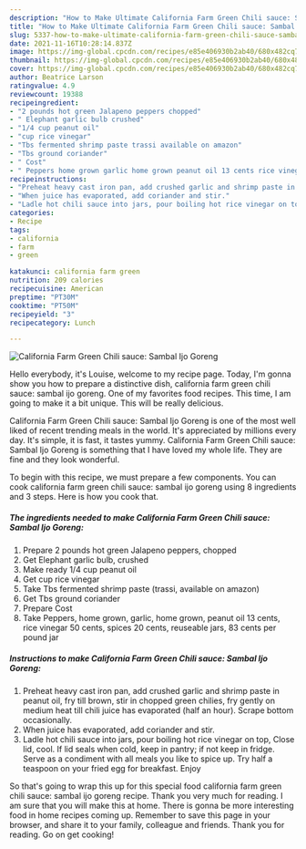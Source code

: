 ```yaml
---
description: "How to Make Ultimate California Farm Green Chili sauce: Sambal Ijo Goreng"
title: "How to Make Ultimate California Farm Green Chili sauce: Sambal Ijo Goreng"
slug: 5337-how-to-make-ultimate-california-farm-green-chili-sauce-sambal-ijo-goreng
date: 2021-11-16T10:28:14.837Z
image: https://img-global.cpcdn.com/recipes/e85e406930b2ab40/680x482cq70/california-farm-green-chili-sauce-sambal-ijo-goreng-recipe-main-photo.jpg
thumbnail: https://img-global.cpcdn.com/recipes/e85e406930b2ab40/680x482cq70/california-farm-green-chili-sauce-sambal-ijo-goreng-recipe-main-photo.jpg
cover: https://img-global.cpcdn.com/recipes/e85e406930b2ab40/680x482cq70/california-farm-green-chili-sauce-sambal-ijo-goreng-recipe-main-photo.jpg
author: Beatrice Larson
ratingvalue: 4.9
reviewcount: 19388
recipeingredient:
- "2 pounds hot green Jalapeno peppers chopped"
- " Elephant garlic bulb crushed"
- "1/4 cup peanut oil"
- "cup rice vinegar"
- "Tbs fermented shrimp paste trassi available on amazon"
- "Tbs ground coriander"
- " Cost"
- " Peppers home grown garlic home grown peanut oil 13 cents rice vinegar 50 cents spices 20 cents reuseable jars 83 cents per pound jar"
recipeinstructions:
- "Preheat heavy cast iron pan, add crushed garlic and shrimp paste in peanut oil, fry till brown, stir in chopped green chilies, fry gently on medium heat till chili juice has evaporated (half an hour). Scrape bottom occasionally."
- "When juice has evaporated, add coriander and stir."
- "Ladle hot chili sauce into jars, pour boiling hot rice vinegar on top, Close lid, cool. If lid seals when cold, keep in pantry; if not keep in fridge. Serve as a condiment with all meals you like to spice up. Try half a teaspoon on your fried egg for breakfast. Enjoy"
categories:
- Recipe
tags:
- california
- farm
- green

katakunci: california farm green 
nutrition: 209 calories
recipecuisine: American
preptime: "PT30M"
cooktime: "PT50M"
recipeyield: "3"
recipecategory: Lunch

---
```



![California Farm Green Chili sauce: Sambal Ijo Goreng](https://img-global.cpcdn.com/recipes/e85e406930b2ab40/680x482cq70/california-farm-green-chili-sauce-sambal-ijo-goreng-recipe-main-photo.jpg)

Hello everybody, it's Louise, welcome to my recipe page. Today, I'm gonna show you how to prepare a distinctive dish, california farm green chili sauce: sambal ijo goreng. One of my favorites food recipes. This time, I am going to make it a bit unique. This will be really delicious.



California Farm Green Chili sauce: Sambal Ijo Goreng is one of the most well liked of recent trending meals in the world. It's appreciated by millions every day. It's simple, it is fast, it tastes yummy. California Farm Green Chili sauce: Sambal Ijo Goreng is something that I have loved my whole life. They are fine and they look wonderful.


To begin with this recipe, we must prepare a few components. You can cook california farm green chili sauce: sambal ijo goreng using 8 ingredients and 3 steps. Here is how you cook that.

<!--inarticleads1-->

##### The ingredients needed to make California Farm Green Chili sauce: Sambal Ijo Goreng:

1. Prepare 2 pounds hot green Jalapeno peppers, chopped
1. Get  Elephant garlic bulb, crushed
1. Make ready 1/4 cup peanut oil
1. Get cup rice vinegar
1. Take Tbs fermented shrimp paste (trassi, available on amazon)
1. Get Tbs ground coriander
1. Prepare  Cost
1. Take  Peppers, home grown, garlic, home grown, peanut oil 13 cents, rice vinegar 50 cents, spices 20 cents, reuseable jars, 83 cents per pound jar




<!--inarticleads2-->

##### Instructions to make California Farm Green Chili sauce: Sambal Ijo Goreng:

1. Preheat heavy cast iron pan, add crushed garlic and shrimp paste in peanut oil, fry till brown, stir in chopped green chilies, fry gently on medium heat till chili juice has evaporated (half an hour). Scrape bottom occasionally.
1. When juice has evaporated, add coriander and stir.
1. Ladle hot chili sauce into jars, pour boiling hot rice vinegar on top, Close lid, cool. If lid seals when cold, keep in pantry; if not keep in fridge. Serve as a condiment with all meals you like to spice up. Try half a teaspoon on your fried egg for breakfast. Enjoy




So that's going to wrap this up for this special food california farm green chili sauce: sambal ijo goreng recipe. Thank you very much for reading. I am sure that you will make this at home. There is gonna be more interesting food in home recipes coming up. Remember to save this page in your browser, and share it to your family, colleague and friends. Thank you for reading. Go on get cooking!
